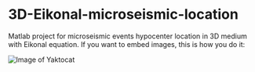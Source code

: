 # 3D-Eikonal-microseismic-location
Matlab project for microseismic events hypocenter location in 3D medium with Eikonal equation.
If you want to embed images, this is how you do it:

![Image of Yaktocat](https://drive.google.com/open?id=1FIyqlkveFgqBIjG-KITEr0kVM29BK9OB)
